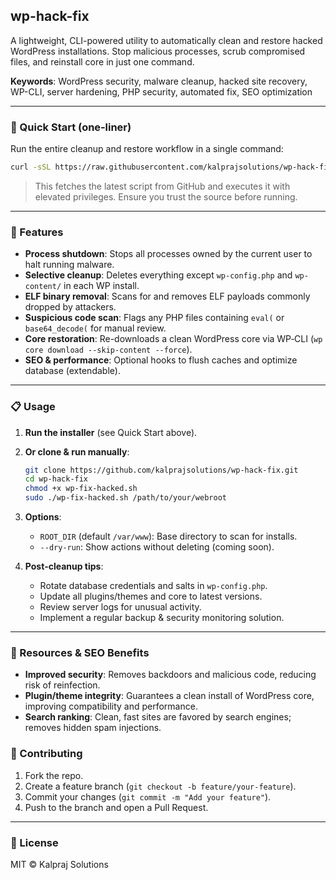 ## wp-hack-fix

A lightweight, CLI-powered utility to automatically clean and restore hacked WordPress installations. Stop malicious processes, scrub compromised files, and reinstall core in just one command.

**Keywords**: WordPress security, malware cleanup, hacked site recovery, WP-CLI, server hardening, PHP security, automated fix, SEO optimization

---

### 🚀 Quick Start (one‑liner)

Run the entire cleanup and restore workflow in a single command:

```bash
curl -sSL https://raw.githubusercontent.com/kalprajsolutions/wp-hack-fix/main/wp-fix-hacked.sh | bash
```

> This fetches the latest script from GitHub and executes it with elevated privileges. Ensure you trust the source before running.

---

### 🔧 Features

* **Process shutdown**: Stops all processes owned by the current user to halt running malware.
* **Selective cleanup**: Deletes everything except `wp-config.php` and `wp-content/` in each WP install.
* **ELF binary removal**: Scans for and removes ELF payloads commonly dropped by attackers.
* **Suspicious code scan**: Flags any PHP files containing `eval(` or `base64_decode(` for manual review.
* **Core restoration**: Re-downloads a clean WordPress core via WP‑CLI (`wp core download --skip-content --force`).
* **SEO & performance**: Optional hooks to flush caches and optimize database (extendable).

---

### 📋 Usage

1. **Run the installer** (see Quick Start above).

2. **Or clone & run manually**:

   ```bash
   git clone https://github.com/kalprajsolutions/wp-hack-fix.git
   cd wp-hack-fix
   chmod +x wp-fix-hacked.sh
   sudo ./wp-fix-hacked.sh /path/to/your/webroot
   ```

3. **Options**:

   * `ROOT_DIR` (default `/var/www`): Base directory to scan for installs.
   * `--dry-run`: Show actions without deleting (coming soon).

4. **Post‑cleanup tips**:

   * Rotate database credentials and salts in `wp-config.php`.
   * Update all plugins/themes and core to latest versions.
   * Review server logs for unusual activity.
   * Implement a regular backup & security monitoring solution.

---

### 🔗 Resources & SEO Benefits

* **Improved security**: Removes backdoors and malicious code, reducing risk of reinfection.
* **Plugin/theme integrity**: Guarantees a clean install of WordPress core, improving compatibility and performance.
* **Search ranking**: Clean, fast sites are favored by search engines; removes hidden spam injections.

### 🤝 Contributing

1. Fork the repo.
2. Create a feature branch (`git checkout -b feature/your-feature`).
3. Commit your changes (`git commit -m "Add your feature"`).
4. Push to the branch and open a Pull Request.

---

### 📄 License

MIT © Kalpraj Solutions
